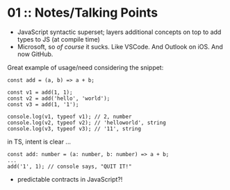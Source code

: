 # 01 :: Notes/Talking Points

- JavaScript syntactic superset; layers additional concepts on top to add types to JS (at compile time)
- Microsoft, so _of course_ it sucks. Like VSCode. And Outlook on iOS. And now GitHub.

Great example of usage/need considering the snippet:

```
const add = (a, b) => a + b;

const v1 = add(1, 1);
const v2 = add('hello', 'world');
const v3 = add(1, '1');

console.log(v1, typeof v1); // 2, number
console.log(v2, typeof v2); // 'helloworld', string
console.log(v3, typeof v3); // '11', string
```

in TS, intent is clear ...

```
const add: number = (a: number, b: number) => a + b;
...
add('1', 1); // console says, "QUIT IT!"
```

- predictable contracts in JavaScript?!
